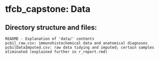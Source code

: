 # tfcb_capstone: Data
	
## Directory structure and files:
	README - Explanation of 'data/' contents
	pcbil_raw.csv: immunohistochemical data and anatomical diagnoses
	pcbilDataImputed.csv: raw data tidying and imputed; certain samples eliminated (explained further in r_report.rmd)
